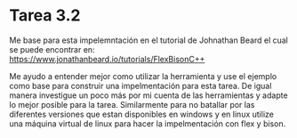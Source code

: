 # Tarea 3.2
Me base para esta impelemntación en el tutorial de Johnathan Beard el cual se puede encontrar en:
https://www.jonathanbeard.io/tutorials/FlexBisonC++

Me ayudo a entender mejor como utilizar la herramienta y use el ejemplo como base para construir una impelmentación para esta tarea.
De igual manera investigue un poco más por mi cuenta de las herramientas y adapte lo mejor posible para la tarea. Similarmente para no batallar por las diferentes versiones que estan disponibles en windows y en linux utilize una máquina virtual de linux para hacer la impelmentación con flex y bison.
